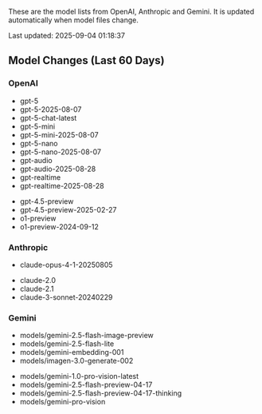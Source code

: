 These are the model lists from OpenAI, Anthropic and Gemini.
It is updated automatically when model files change.

Last updated: 2025-09-04 01:18:37

## Model Changes (Last 60 Days)

### OpenAI

+ gpt-5
+ gpt-5-2025-08-07
+ gpt-5-chat-latest
+ gpt-5-mini
+ gpt-5-mini-2025-08-07
+ gpt-5-nano
+ gpt-5-nano-2025-08-07
+ gpt-audio
+ gpt-audio-2025-08-28
+ gpt-realtime
+ gpt-realtime-2025-08-28
- gpt-4.5-preview
- gpt-4.5-preview-2025-02-27
- o1-preview
- o1-preview-2024-09-12

### Anthropic

+ claude-opus-4-1-20250805
- claude-2.0
- claude-2.1
- claude-3-sonnet-20240229

### Gemini

+ models/gemini-2.5-flash-image-preview
+ models/gemini-2.5-flash-lite
+ models/gemini-embedding-001
+ models/imagen-3.0-generate-002
- models/gemini-1.0-pro-vision-latest
- models/gemini-2.5-flash-preview-04-17
- models/gemini-2.5-flash-preview-04-17-thinking
- models/gemini-pro-vision

